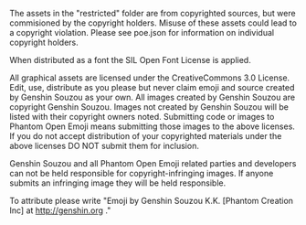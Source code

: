 The assets in the "restricted" folder are from copyrighted sources, but were commisioned by the copyright holders. Misuse of these assets could lead to a copyright violation. Please see poe.json for information on individual copyright holders.

When distributed as a font the SIL Open Font License is applied.

All graphical assets are licensed under the CreativeCommons 3.0 License.
Edit, use, distribute as you please but never claim emoji and source created by Genshin Souzou as your own.
All images created by Genshin Souzou are copyright Genshin Souzou.
Images not created by Genshin Souzou will be listed with their copyright owners noted.
Submitting code or images to Phantom Open Emoji means submitting those images to the above licenses.
If you do not accept distribution of your copyrighted materials under the above licenses DO NOT submit them for inclusion.

Genshin Souzou and all Phantom Open Emoji related parties and developers can not be held responsible for copyright-infringing images.
If anyone submits an infringing image they will be held responsible.

To attribute please write "Emoji by Genshin Souzou K.K. [Phantom Creation Inc] at http://genshin.org ."
